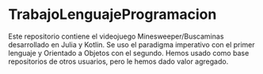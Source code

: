 # TrabajoLenguajeProgramacion
Este repositorio contiene el videojuego Minesweeper/Buscaminas desarrollado en Julia y Kotlin. Se uso el paradigma imperativo con el primer lenguaje y Orientado a Objetos con el segundo. Hemos usado como base repositorios de otros usuarios, pero le hemos dado valor agregado.
